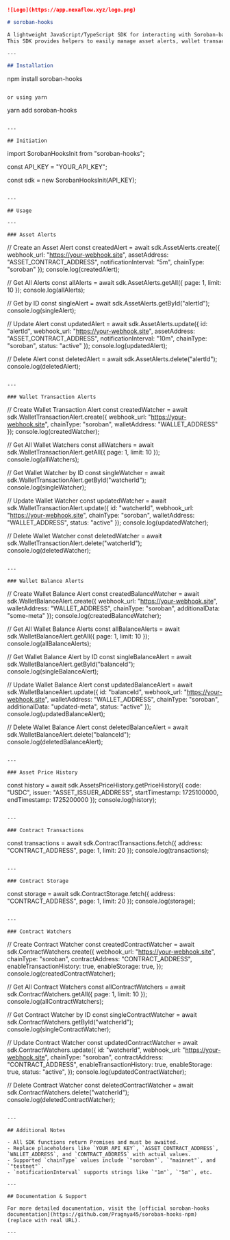 ```markdown
![Logo](https://app.nexaflow.xyz/logo.png)

# soroban-hooks

A lightweight JavaScript/TypeScript SDK for interacting with Soroban-based services.  
This SDK provides helpers to easily manage asset alerts, wallet transactions, contract watchers, balance alerts, asset price history, contract transactions, and contract storage.

---

## Installation
```

npm install soroban-hooks

```

or using yarn

```

yarn add soroban-hooks

```

---

## Initiation

```

import SorobanHooksInit from "soroban-hooks";

const API_KEY = "YOUR_API_KEY";

const sdk = new SorobanHooksInit(API_KEY);

```

---

## Usage

---

### Asset Alerts

```

// Create an Asset Alert
const createdAlert = await sdk.AssetAlerts.create({
webhook_url: "https://your-webhook.site",
assetAddress: "ASSET_CONTRACT_ADDRESS",
notificationInterval: "5m",
chainType: "soroban"
});
console.log(createdAlert);

// Get All Alerts
const allAlerts = await sdk.AssetAlerts.getAll({ page: 1, limit: 10 });
console.log(allAlerts);

// Get by ID
const singleAlert = await sdk.AssetAlerts.getById("alertId");
console.log(singleAlert);

// Update Alert
const updatedAlert = await sdk.AssetAlerts.update({
id: "alertId",
webhook_url: "https://your-webhook.site",
assetAddress: "ASSET_CONTRACT_ADDRESS",
notificationInterval: "10m",
chainType: "soroban",
status: "active"
});
console.log(updatedAlert);

// Delete Alert
const deletedAlert = await sdk.AssetAlerts.delete("alertId");
console.log(deletedAlert);

```

---

### Wallet Transaction Alerts

```

// Create Wallet Transaction Alert
const createdWatcher = await sdk.WalletTransactionAlert.create({
webhook_url: "https://your-webhook.site",
chainType: "soroban",
walletAddress: "WALLET_ADDRESS"
});
console.log(createdWatcher);

// Get All Wallet Watchers
const allWatchers = await sdk.WalletTransactionAlert.getAll({ page: 1, limit: 10 });
console.log(allWatchers);

// Get Wallet Watcher by ID
const singleWatcher = await sdk.WalletTransactionAlert.getById("watcherId");
console.log(singleWatcher);

// Update Wallet Watcher
const updatedWatcher = await sdk.WalletTransactionAlert.update({
id: "watcherId",
webhook_url: "https://your-webhook.site",
chainType: "soroban",
walletAddress: "WALLET_ADDRESS",
status: "active"
});
console.log(updatedWatcher);

// Delete Wallet Watcher
const deletedWatcher = await sdk.WalletTransactionAlert.delete("watcherId");
console.log(deletedWatcher);

```

---

### Wallet Balance Alerts

```

// Create Wallet Balance Alert
const createdBalanceWatcher = await sdk.WalletBalanceAlert.create({
webhook_url: "https://your-webhook.site",
walletAddress: "WALLET_ADDRESS",
chainType: "soroban",
additionalData: "some-meta"
});
console.log(createdBalanceWatcher);

// Get All Wallet Balance Alerts
const allBalanceAlerts = await sdk.WalletBalanceAlert.getAll({ page: 1, limit: 10 });
console.log(allBalanceAlerts);

// Get Wallet Balance Alert by ID
const singleBalanceAlert = await sdk.WalletBalanceAlert.getById("balanceId");
console.log(singleBalanceAlert);

// Update Wallet Balance Alert
const updatedBalanceAlert = await sdk.WalletBalanceAlert.update({
id: "balanceId",
webhook_url: "https://your-webhook.site",
walletAddress: "WALLET_ADDRESS",
chainType: "soroban",
additionalData: "updated-meta",
status: "active"
});
console.log(updatedBalanceAlert);

// Delete Wallet Balance Alert
const deletedBalanceAlert = await sdk.WalletBalanceAlert.delete("balanceId");
console.log(deletedBalanceAlert);

```

---

### Asset Price History

```

const history = await sdk.AssetsPriceHistory.getPriceHistory({
code: "USDC",
issuer: "ASSET_ISSUER_ADDRESS",
startTimestamp: 1725100000,
endTimestamp: 1725200000
});
console.log(history);

```

---

### Contract Transactions

```

const transactions = await sdk.ContractTransactions.fetch({
address: "CONTRACT_ADDRESS",
page: 1,
limit: 20
});
console.log(transactions);

```

---

### Contract Storage

```

const storage = await sdk.ContractStorage.fetch({
address: "CONTRACT_ADDRESS",
page: 1,
limit: 20
});
console.log(storage);

```

---

### Contract Watchers

```

// Create Contract Watcher
const createdContractWatcher = await sdk.ContractWatchers.create({
webhook_url: "https://your-webhook.site",
chainType: "soroban",
contractAddress: "CONTRACT_ADDRESS",
enableTransactionHistory: true,
enableStorage: true,
});
console.log(createdContractWatcher);

// Get All Contract Watchers
const allContractWatchers = await sdk.ContractWatchers.getAll({ page: 1, limit: 10 });
console.log(allContractWatchers);

// Get Contract Watcher by ID
const singleContractWatcher = await sdk.ContractWatchers.getById("watcherId");
console.log(singleContractWatcher);

// Update Contract Watcher
const updatedContractWatcher = await sdk.ContractWatchers.update({
id: "watcherId",
webhook_url: "https://your-webhook.site",
chainType: "soroban",
contractAddress: "CONTRACT_ADDRESS",
enableTransactionHistory: true,
enableStorage: true,
status: "active",
});
console.log(updatedContractWatcher);

// Delete Contract Watcher
const deletedContractWatcher = await sdk.ContractWatchers.delete("watcherId");
console.log(deletedContractWatcher);

```

---

## Additional Notes

- All SDK functions return Promises and must be awaited.
- Replace placeholders like `YOUR_API_KEY`, `ASSET_CONTRACT_ADDRESS`, `WALLET_ADDRESS`, and `CONTRACT_ADDRESS` with actual values.
- Supported `chainType` values include `"soroban"`, `"mainnet"`, and `"testnet"`.
- `notificationInterval` supports strings like `"1m"`, `"5m"`, etc.

---

## Documentation & Support

For more detailed documentation, visit the [official soroban-hooks documentation](https://github.com/Pragnya45/soroban-hooks-npm) (replace with real URL).

---



```
